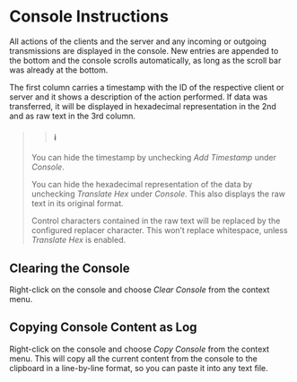 # Console Instructions

All actions of the clients and the server and any incoming or outgoing transmissions are displayed in the console. New entries are appended to the bottom and the console scrolls automatically, as long as the scroll bar was already at the bottom.

The first column carries a timestamp with the ID of the respective client or server and it shows a description of the action performed. If data was transferred, it will be displayed in hexadecimal representation in the 2nd and as raw text in the 3rd column.

>>#### :information_source:
>
>You can hide the timestamp by unchecking *Add Timestamp* under *Console*.
>
>You can hide the hexadecimal representation of the data by unchecking *Translate Hex* under *Console*. This also displays the raw text in its original format.
>
>Control characters contained in the raw text will be replaced by the configured replacer character. This won’t replace whitespace, unless *Translate Hex* is enabled.

## Clearing the Console

Right-click on the console and choose *Clear Console* from the context menu.

## Copying Console Content as Log

Right-click on the console and choose *Copy Console* from the context menu. This will copy all the current content from the console to the clipboard in a line-by-line format, so you can paste it into any text file.
